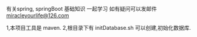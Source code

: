有关spring, springBoot 基础知识
一起学习
如有疑问可以发邮件 miracleyourlife@126.com

1,本项目工具是 maven.
2,根目录下有 initDatabase.sh 可以创建,初始化数据库.